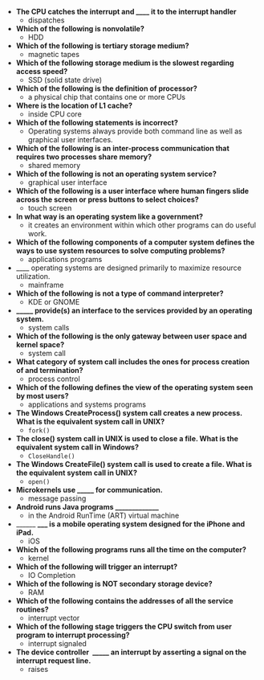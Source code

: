 - <strong> The CPU catches the interrupt and ____ it to the interrupt handler</strong>
	- dispatches 
- <strong>Which of the following is nonvolatile?</strong>
	- HDD
- <strong> Which of the following is tertiary storage medium?</strong>
	- magnetic tapes
- <strong> Which of the following storage medium is the slowest regarding access speed?</strong>
	- SSD (solid state drive)
- <strong>Which of the following is the definition of processor?</strong>
	- a physical chip that contains one or more CPUs
- <strong>Where is the location of L1 cache?</strong>
	- inside CPU core
- <strong>Which of the following statements is incorrect?</strong>
	- Operating systems always provide both command line as well as graphical user interfaces.
-  <strong>Which of the following is an inter-process communication that requires two processes share memory?</strong>
	- shared memory
- <strong>Which of the following is not an operating system service?</strong>
	- graphical user interface
- <strong>Which of the following is a user interface where human fingers slide across the screen or press buttons to select choices?</strong>
	- touch screen
- <strong>In what way is an operating system like a government?</strong>
	- it creates an environment within which other programs can do useful work.
- <strong>Which of the following components of a computer system defines the ways to use system resources to solve computing problems?</strong>
	- applications programs
-  ____ operating systems are designed primarily to maximize resource utilization.
	- mainframe
- <strong>Which of the following is not a type of command interpreter?</strong>
	- KDE or GNOME
- <strong>_____ provide(s) an interface to the services provided by an operating system.</strong>
	- system calls
- <strong>Which of the following is the only gateway between user space and kernel space?</strong>
	- system call
- <strong>What category of system call includes the ones for process creation of and termination?</strong>
	- process control
- <strong>Which of the following defines the view of the operating system seen by most users?</strong>
	- applications and systems programs
- <strong>The Windows CreateProcess() system call creates a new process. What is the equivalent system call in UNIX?</strong>
	- `fork()`
- <strong>The close() system call in UNIX is used to close a file. What is the equivalent system call in Windows?</strong>
	- `CloseHandle()`
- <strong>The Windows CreateFile() system call is used to create a file. What is the equivalent system call in UNIX?</strong>
	- `open()`
- <strong>Microkernels use _____ for communication.</strong>
	- message passing
- <strong>Android runs Java programs _____________</strong>
	- in the Android RunTime (ART) virtual machine
- ______ <strong>___ is a mobile operating system designed for the iPhone and iPad.</strong>
	- iOS
- <strong>Which of the following programs runs all the time on the computer?</strong>
	- kernel
- <strong>Which of the following will trigger an interrupt?</strong>
	- IO Completion
- <strong>Which of the following is NOT secondary storage device?</strong>
	- RAM
- <strong>Which of the following contains the addresses of all the service routines?</strong>
	- interrupt vector
- <strong>Which of the following stage triggers the CPU switch from user program to interrupt processing?</strong>
	- interrupt signaled
- <strong>The device controller  _____ an interrupt by asserting a signal on the interrupt request line.</strong>
	- raises